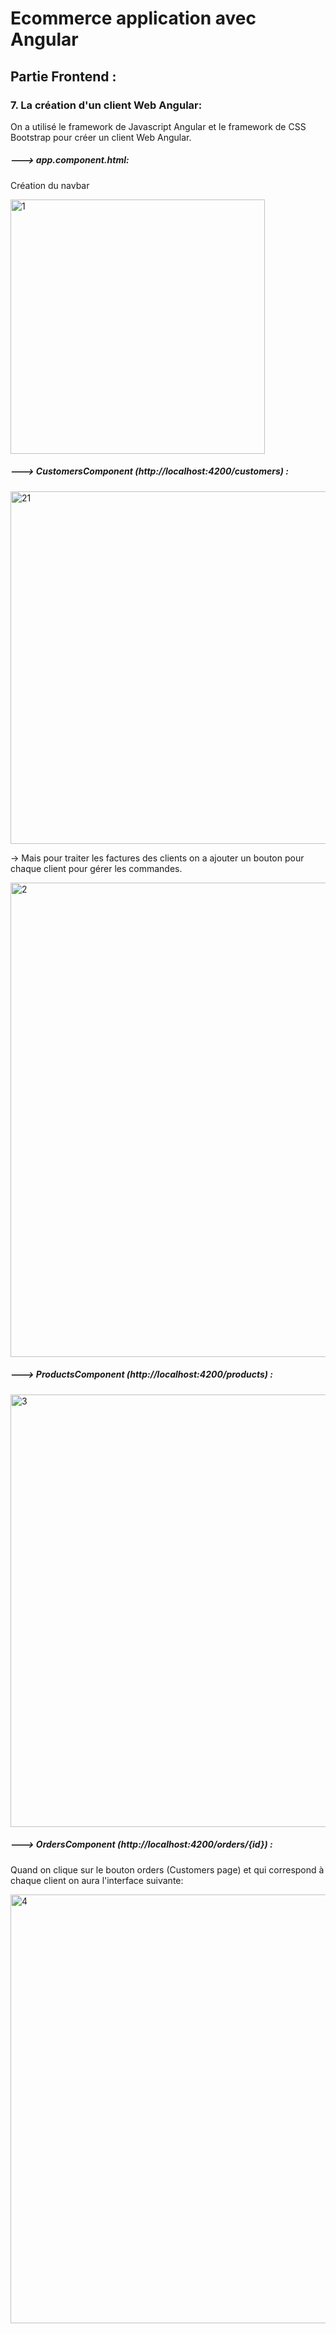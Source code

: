 # Ecommerce application avec Angular

## Partie Frontend  :

### 7. La création d'un client Web Angular:

On a utilisé le framework de Javascript Angular et le framework de CSS Bootstrap pour créer un client Web Angular.

 ##### ---> app.component.html:
 
 Création du navbar
 
<img width="407" alt="1" src="https://user-images.githubusercontent.com/82985419/208250413-392a16c3-8324-4230-bcb9-b90c6d2231bf.png">


##### ---> CustomersComponent (http://localhost:4200/customers) :


<img width="564" alt="21" src="https://user-images.githubusercontent.com/82985419/208250514-b5fd15ac-9605-499e-a5eb-f57f1c01b35e.png">


-> Mais pour traiter les factures des clients on a ajouter un bouton pour chaque client pour gérer les commandes.

<img width="759" alt="2" src="https://user-images.githubusercontent.com/82985419/208250438-f306c8dd-dfad-42a5-8e90-96f093b206c4.png">


##### ---> ProductsComponent (http://localhost:4200/products) :

<img width="692" alt="3" src="https://user-images.githubusercontent.com/82985419/208250459-7d318d5d-7aba-4b06-a848-e2cd66f3680c.png">


##### ---> OrdersComponent (http://localhost:4200/orders/{id}) :

Quand on clique sur le bouton orders  (Customers page) et qui correspond à chaque client on aura l'interface suivante:

<img width="686" alt="4" src="https://user-images.githubusercontent.com/82985419/208250473-5f85fb58-ae9f-4f23-982d-8293270bfd95.png">

















